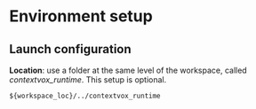 
Environment setup
==================

Launch configuration
---------------------

**Location**: use a folder at the same level of the workspace, called *contextvox_runtime*. This setup is optional.

~~~
${workspace_loc}/../contextvox_runtime
~~~

